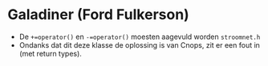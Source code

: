 # Galadiner (Ford Fulkerson)

 - De `+=operator()` en `-=operator()` moesten aagevuld worden `stroomnet.h`
 - Ondanks dat dit deze klasse de oplossing is van Cnops, zit er een fout in (met return types).
